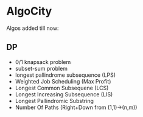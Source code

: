 # AlgoCity
Algos added till now:

## DP
- 0/1 knapsack problem
- subset-sum problem
- longest pallindrome subsequence (LPS)
- Weighted Job Scheduling (Max Profit)
- Longest Common Subsequene (LCS)
- Longest Increasing Subsequence (LIS)
- Longest Pallindromic Substring
- Number Of Paths (Right+Down from (1,1)->(n,m))
